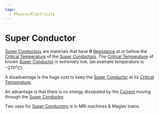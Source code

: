 ```yaml
---
tags:
  - Physics/Electricity
---
```

# Super Conductor
[Super Conductors](Super%20Conductor.md) are materials that have **0** [Resistance](../../Electronics/Ohms%20law/Resistance.md) at or bellow the [Critical Temperature](Critical%20Temperature.md) of the [Super Conductors](Super%20Conductor.md). The [Critical Temperature](Critical%20Temperature.md) of known [Super Conductor](Super%20Conductor.md) is extremely low, (an example temperature is $-270^oC$).

A disadvantage is the huge cost to keep the [Super Conductor](Super%20Conductor.md) at its [Critical Temperature](Critical%20Temperature.md).

An advantage is that there is no energy dissipated by the [Current](../../Electronics/Ohms%20law/Current.md) moving through the [Super Conductor](Super%20Conductor.md).

Two uses for [Super Conductors](Super%20Conductor.md) is in MRI machines & Maglev trains.